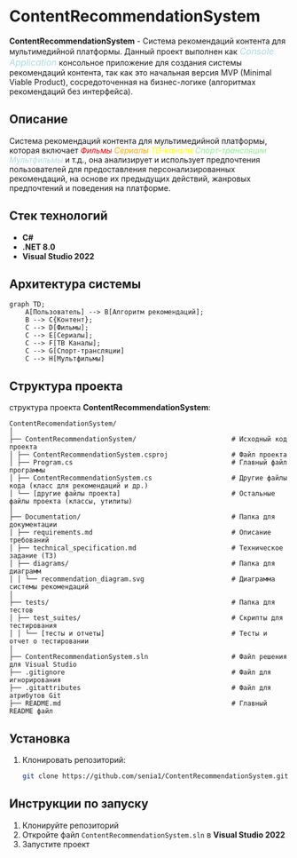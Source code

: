 # ContentRecommendationSystem

**ContentRecommendationSystem** - Система рекомендаций контента для мультимедийной платформы.
Данный проект выполнен как <span style="font-size:16px; color:lightblue; font-style:italic;">Console Application</span>
консольное приложение для создания системы рекомендаций контента, так как это начальная версия MVP (Minimal Viable Product), сосредоточенная на бизнес-логике (алгоритмах рекомендаций без интерфейса).

## Описание

Система рекомендаций контента для мультимедийной платформы, которая включает
<span style="color:red; font-style:italic;">Фильмы</span>
<span style="color:orange; font-style:italic;">Сериалы</span>
<span style="color:yellow; font-style:italic;">ТВ-каналы</span>
<span style="color:lightgreen; font-style:italic;">Спорт-трансляции</span>
<span style="color:lightblue; font-style:italic;">Мультфильмы</span> и т.д.,
она анализирует и использует предпочтения пользователей для предоставления персонализированных рекомендаций, на основе их предыдущих действий, жанровых предпочтений и поведения на платформе.

## Стек технологий

- **C#**
- **.NET 8.0**
- **Visual Studio 2022**

## Архитектура системы

```mermaid
graph TD;
    A[Пользователь] --> B[Алгоритм рекомендаций];
    B --> C{Контент};
    C --> D[Фильмы];
    C --> E[Сериалы];
    C --> F[ТВ Каналы];
    C --> G[Спорт-трансляции]
    C --> H[Мультфильмы]
```

## Структура проекта

структура проекта **ContentRecommendationSystem**:

```
ContentRecomendationSystem/
│
├── ContentRecommendationSystem/                        # Исходный код проекта
│ ├── ContentRecommendationSystem.csproj                # Файл проекта
│ ├── Program.cs                                        # Главный файл программы
│ ├── ContentRecommendationSystem.cs                    # Другие файлы кода (класс для рекомендаций и др.)
│ └── [другие файлы проекта]                            # Остальные файлы проекта (классы, утилиты)
│
├── Documentation/                                      # Папка для документации
│ ├── requirements.md                                   # Описание требований
│ ├── technical_specification.md                        # Техническое задание (ТЗ)
│ ├── diagrams/                                         # Папка для диаграмм
│ │ └── recommendation_diagram.svg                      # Диаграмма системы рекомендаций
│
├── tests/                                              # Папка для тестов
│ ├── test_suites/                                      # Скрипты для тестирования
│ │ └── [тесты и отчеты]                                # Тесты и отчет о тестировании
│
├── ContentRecommendationSystem.sln                     # Файл решения для Visual Studio
├── .gitignore                                          # Файл для игнорирования
├── .gitattributes                                      # Файл для атрибутов Git
├── README.md                                           # Главный README файл
```

## Установка

1. Клонировать репозиторий:
   ```bash
   git clone https://github.com/senia1/ContentRecommendationSystem.git
   ```

## Инструкции по запуску

1. Клонируйте репозиторий
2. Откройте файл `ContentRecommendationSystem.sln` в **Visual Studio 2022**
3. Запустите проект

